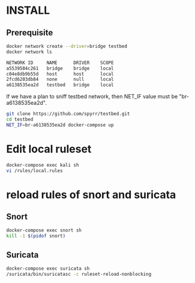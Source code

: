 # INSTALL 
## Prerequisite
```bash
docker network create --driver=bridge testbed
docker network ls

NETWORK ID     NAME      DRIVER    SCOPE
a5539584c261   bridge    bridge    local
c04e8db9b55d   host      host      local
2fcd6203db84   none      null      local
a6138535ea2d   testbed   bridge    local
```

If we have a plan to sniff testbed network, then NET_IF value must be "br-a6138535ea2d".

```bash
git clone https://github.com/spyrr/testbed.git
cd testbed
NET_IF=br-a6138535ea2d docker-compose up 
```

# Edit local ruleset
```bash
docker-compose exec kali sh
vi /rules/local.rules
```

# reload rules of snort and suricata
## Snort
```bash
docker-compose exec snort sh
kill -1 $(pidof snort)
```

## Suricata
```bash
docker-compose exec suricata sh
/suricata/bin/suricatasc -c ruleset-reload-nonblocking
```
